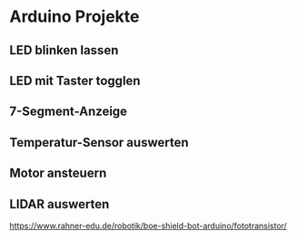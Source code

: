 # Arduino Projekte

## LED blinken lassen
## LED mit Taster togglen
## 7-Segment-Anzeige
## Temperatur-Sensor auswerten
## Motor ansteuern
## LIDAR auswerten

https://www.rahner-edu.de/robotik/boe-shield-bot-arduino/fototransistor/